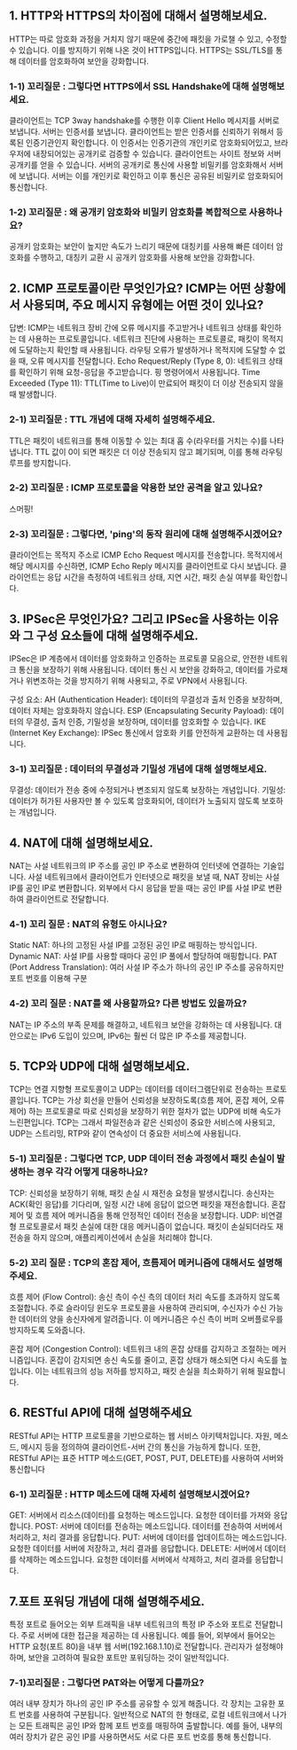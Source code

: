 ## 1.  HTTP와 HTTPS의 차이점에 대해서 설명해보세요.
HTTP는 따로 암호화 과정을 거치지 않기 때문에 중간에 패킷을 가로챌 수 있고, 수정할 수 있습니다. 이를 방지하기 위해 나온 것이 HTTPS입니다. HTTPS는 SSL/TLS를 통해 데이터를 암호화하여 보안을 강화합니다.

### 1-1) 꼬리질문 : 그렇다면 HTTPS에서 SSL Handshake에 대해 설명해보세요.
클라이언트는 TCP 3way handshake를 수행한 이후  Client Hello 메시지를 서버로 보냅니다. 서버는 인증서를 보냅니다.
클라이언트는 받은 인증서를 신뢰하기 위해서 등록된 인증기관인지 확인합니다. 이 인증서는 인증기관의 개인키로 암호화되어있고, 브라우저에 내장되어있는 공개키로 검증할 수 있습니다. 클라이언트는 사이트 정보와 서버 공개키를 얻을 수 있습니다.
서버의 공개키로 통신에 사용할 비밀키를 암호화해서 서버에 보냅니다. 서버는 이를 개인키로 확인하고 이후 통신은 공유된 비밀키로 암호화되어 통신합니다.

### 1-2) 꼬리질문 :  왜 공개키 암호화와 비밀키 암호화를 복합적으로 사용하나요? 
공개키 암호화는 보안이 높지만 속도가 느리기 때문에 대칭키를 사용해 빠른 데이터 암호화를 수행하고, 대칭키 교환 시 공개키 암호화를 사용해 보안을 강화합니다.

## 2. ICMP 프로토콜이란 무엇인가요? ICMP는 어떤 상황에서 사용되며, 주요 메시지 유형에는 어떤 것이 있나요?
답변: ICMP는 네트워크 장비 간에 오류 메시지를 주고받거나 네트워크 상태를 확인하는 데 사용하는 프로토콜입니다.
네트워크 진단에 사용하는 프로토콜로, 패킷이 목적지에 도달하는지 확인할 때 사용됩니다.
라우팅 오류가 발생하거나 목적지에 도달할 수 없을 때, 오류 메시지를 전달합니다.
Echo Request/Reply (Type 8, 0): 네트워크 상태를 확인하기 위해 요청-응답을 주고받습니다. 핑 명령어에서 사용됩니다.
Time Exceeded (Type 11): TTL(Time to Live)이 만료되어 패킷이 더 이상 전송되지 않을 때 발생합니다.

### 2-1) 꼬리질문 : TTL 개념에 대해 자세히 설명해주세요.
TTL은 패킷이 네트워크를 통해 이동할 수 있는 최대 홉 수(라우터를 거치는 수)를 나타냅니다. TTL 값이 0이 되면 패킷은 더 이상 전송되지 않고 폐기되며, 이를 통해 라우팅 루프를 방지합니다.

### 2-2) 꼬리질문 : ICMP 프로토콜을 악용한 보안 공격을 알고 있나요?
스머핑!

### 2-3) 꼬리질문 : 그렇다면,  'ping'의 동작 원리에 대해 설명해주시겠어요?
클라이언트는 목적지 주소로 ICMP Echo Request 메시지를 전송합니다.
목적지에서 해당 메시지를 수신하면, ICMP Echo Reply 메시지를 클라이언트로 다시 보냅니다.
클라이언트는 응답 시간을 측정하여 네트워크 상태, 지연 시간, 패킷 손실 여부를 확인합니다.

## 3. IPSec은 무엇인가요? 그리고 IPSec을 사용하는 이유와 그 구성 요소들에 대해 설명해주세요.
IPSec은 IP 계층에서 데이터를 암호화하고 인증하는 프로토콜 모음으로, 안전한 네트워크 통신을 보장하기 위해 사용됩니다.
데이터 통신 시 보안을 강화하고, 데이터를 가로채거나 위변조하는 것을 방지하기 위해 사용되고, 주로 VPN에서 사용됩니다.

구성 요소:
AH (Authentication Header): 데이터의 무결성과 출처 인증을 보장하며, 데이터 자체는 암호화하지 않습니다.
ESP (Encapsulating Security Payload): 데이터의 무결성, 출처 인증, 기밀성을 보장하며, 데이터를 암호화할 수 있습니다.
IKE (Internet Key Exchange): IPSec 통신에서 암호화 키를 안전하게 교환하는 데 사용됩니다.

### 3-1) 꼬리질문 : 데이터의 무결성과 기밀성 개념에 대해 설명해보세요.
무결성: 데이터가 전송 중에 수정되거나 변조되지 않도록 보장하는 개념입니다.
기밀성: 데이터가 허가된 사용자만 볼 수 있도록 암호화되어, 데이터가 노출되지 않도록 보호하는 개념입니다.

## 4. NAT에 대해 설명해보세요. 
 NAT는 사설 네트워크의 IP 주소를 공인 IP 주소로 변환하여 인터넷에 연결하는 기술입니다. 사설 네트워크에서 클라이언트가 인터넷으로 패킷을 보낼 때, NAT 장비는 사설 IP를 공인 IP로 변환합니다.
 외부에서 다시 응답을 받을 때는 공인 IP를 사설 IP로 변환하여 클라이언트로 전달합니다.

### 4-1) 꼬리 질문 : NAT의 유형도 아시나요?
Static NAT: 하나의 고정된 사설 IP를 고정된 공인 IP로 매핑하는 방식입니다.
Dynamic NAT: 사설 IP를 사용할 때마다 공인 IP 풀에서 할당하여 매핑합니다.
PAT (Port Address Translation): 여러 사설 IP 주소가 하나의 공인 IP 주소를 공유하지만 포트 번호를 이용해 구분

### 4-2) 꼬리 질문 : NAT를 왜 사용할까요? 다른 방법도 있을까요?
NAT는 IP 주소의 부족 문제를 해결하고, 네트워크 보안을 강화하는 데 사용됩니다. 대안으로는 IPv6 도입이 있으며, IPv6는 훨씬 더 많은 IP 주소를 제공합니다.

## 5. TCP와 UDP에 대해 설명해보세요.
TCP는 연결 지향형 프로토콜이고 UDP는 데이터를 데이터그램단위로 전송하는 프로토콜입니다. 
TCP는 가상 회선을 만들어 신뢰성을 보장하도록(흐름 제어, 혼잡 제어, 오류 제어) 하는 프로토콜로 따로 신뢰성을 보장하기 위한 절차가 없는 UDP에 비해 속도가 느린편입니다. 
TCP는 그래서 파일전송과 같은 신뢰성이 중요한 서비스에 사용되고, UDP는 스트리밍, RTP와 같이 연속성이 더 중요한 서비스에 사용됩니다.

### 5-1) 꼬리질문 : 그렇다면 TCP, UDP 데이터 전송 과정에서 패킷 손실이 발생하는 경우 각각 어떻게 대응하나요?
TCP: 신뢰성을 보장하기 위해, 패킷 손실 시 재전송 요청을 발생시킵니다.
송신자는 ACK(확인 응답)를 기다리며, 일정 시간 내에 응답이 없으면 패킷을 재전송합니다.
혼잡 제어 및 흐름 제어 메커니즘을 통해 안정적인 데이터 전송을 보장합니다.
UDP: 비연결형 프로토콜로서 패킷 손실에 대한 대응 메커니즘이 없습니다.
패킷이 손실되더라도 재전송을 하지 않으며, 애플리케이션에서 손실을 처리해야 합니다.

### 5-2) 꼬리 질문 : TCP의 혼잡 제어, 흐름제어 메커니즘에 대해서도 설명해주세요.
흐름 제어 (Flow Control):
송신 측이 수신 측의 데이터 처리 속도를 초과하지 않도록 조절합니다.
주로 슬라이딩 윈도우 프로토콜을 사용하여 관리되며, 수신자가 수신 가능한 데이터의 양을 송신자에게 알려줍니다.
이 메커니즘은 수신 측이 버퍼 오버플로우를 방지하도록 도와줍니다.

혼잡 제어 (Congestion Control):
네트워크 내의 혼잡 상태를 감지하고 조절하는 메커니즘입니다.
혼잡이 감지되면 송신 속도를 줄이고, 혼잡 상태가 해소되면 다시 속도를 높입니다.
이는 네트워크의 성능 저하를 방지하고, 패킷 손실을 최소화하기 위해 필요합니다.

## 6. RESTful API에 대해 설명해주세요
RESTful API는 HTTP 프로토콜을 기반으로하는 웹 서비스 아키텍처입니다. 자원, 메소드, 메시지 등을 정의하여 클라이언트-서버 간의 통신을 가능하게 합니다.
또한, RESTful API는 표준 HTTP 메소드(GET, POST, PUT, DELETE)를 사용하여 서버와 통신합니다

### 6-1) 꼬리질문 : HTTP 메소드에 대해 자세히 설명해보시겠어요?
GET: 서버에서 리소스(데이터)를 요청하는 메소드입니다. 요청한 데이터를 가져와 응답합니다.
POST: 서버에 데이터를 전송하는 메소드입니다. 데이터를 전송하여 서버에서 처리하고, 처리 결과를 응답합니다.
PUT: 서버에 데이터를 업데이트하는 메소드입니다. 요청한 데이터를 서버에 저장하고, 처리 결과를 응답합니다.
DELETE: 서버에서 데이터를 삭제하는 메소드입니다. 요청한 데이터를 서버에서 삭제하고, 처리 결과를 응답합니다.


## 7.포트 포워딩 개념에 대해 설명해주세요.
특정 포트로 들어오는 외부 트래픽을 내부 네트워크의 특정 IP 주소와 포트로 전달합니다.
주로 서버에 대한 접근을 제공하는 데 사용됩니다. 예를 들어, 외부에서 들어오는 HTTP 요청(포트 80)을 내부 웹 서버(192.168.1.10)로 전달합니다.
관리자가 설정해야 하며, 보안을 고려하여 필요한 포트만 포워딩하는 것이 일반적입니다.

### 7-1)꼬리질문 : 그렇다면 PAT와는 어떻게 다를까요?
여러 내부 장치가 하나의 공인 IP 주소를 공유할 수 있게 해줍니다. 각 장치는 고유한 포트 번호를 사용하여 구분됩니다.
일반적으로 NAT의 한 형태로, 로컬 네트워크에서 나가는 모든 트래픽은 공인 IP와 함께 포트 번호를 매핑하여 출발합니다.
예를 들어, 내부의 여러 장치가 같은 공인 IP를 사용하면서도 서로 다른 포트 번호를 통해 통신합니다.
